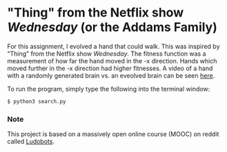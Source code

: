 # "Thing" from the Netflix show _Wednesday_ (or the Addams Family)

For this assignment, I evolved a hand that could walk. This was inspired by "Thing" from the Netflix show _Wednesday_. The fitness function was a measurement of how far the hand moved in the -x direction. Hands which moved further in the -x direction had higher fitnesses. A video of a hand with a randomly generated brain vs. an eveolved brain can be seen [here](https://youtu.be/WgInskeBIAA).

To run the program, simply type the following into the terminal window:

```bash
$ python3 search.py
```

### Note

This project is based on a massively open online course (MOOC) on reddit called [Ludobots](https://www.reddit.com/r/ludobots/wiki/installation/).